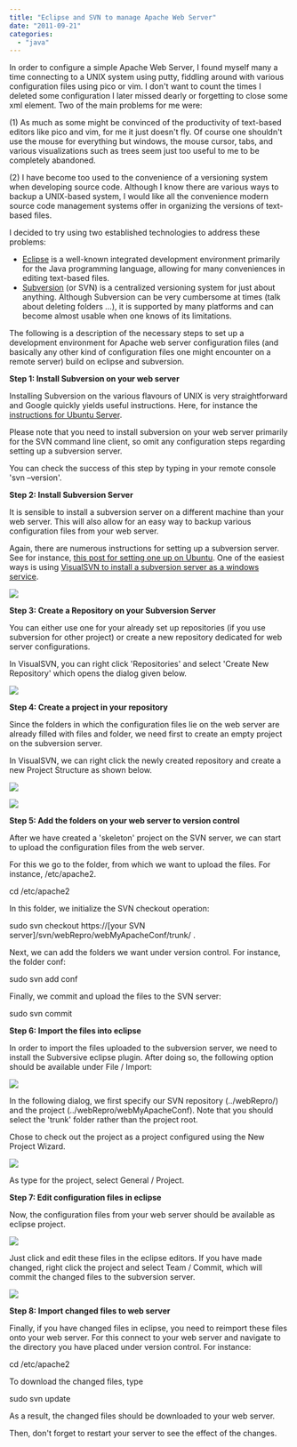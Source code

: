 ```yaml
---
title: "Eclipse and SVN to manage Apache Web Server"
date: "2011-09-21"
categories: 
  - "java"
---
```


In order to configure a simple Apache Web Server, I found myself many a time connecting to a UNIX system using putty, fiddling around with various configuration files using pico or vim. I don't want to count the times I deleted some configuration I later missed dearly or forgetting to close some xml element. Two of the main problems for me were:

(1) As much as some might be convinced of the productivity of text-based editors like pico and vim, for me it just doesn't fly. Of course one shouldn't use the mouse for everything but windows, the mouse cursor, tabs, and various visualizations such as trees seem just too useful to me to be completely abandoned.

(2) I have become too used to the convenience of a versioning system when developing source code. Although I know there are various ways to backup a UNIX-based system, I would like all the convenience modern source code management systems offer in organizing the versions of text-based files.

I decided to try using two established technologies to address these problems:

- [Eclipse](http://eclipse.org/) is a well-known integrated development environment primarily for the Java programming language, allowing for many conveniences in editing text-based files.
- [Subversion](http://en.wikipedia.org/wiki/Apache_Subversion) (or SVN) is a centralized versioning system for just about anything. Although Subversion can be very cumbersome at times (talk about deleting folders …), it is supported by many platforms and can become almost usable when one knows of its limitations.

The following is a description of the necessary steps to set up a development environment for Apache web server configuration files (and basically any other kind of configuration files one might encounter on a remote server) build on eclipse and subversion.

**Step 1: Install Subversion on your web server**

Installing Subversion on the various flavours of UNIX is very straightforward and Google quickly yields useful instructions. Here, for instance the [instructions for Ubuntu Server](https://help.ubuntu.com/8.04/serverguide/C/subversion.html).

Please note that you need to install subversion on your web server primarily for the SVN command line client, so omit any configuration steps regarding setting up a subversion server.

You can check the success of this step by typing in your remote console 'svn –version'.

**Step 2: Install Subversion Server**

It is sensible to install a subversion server on a different machine than your web server. This will also allow for an easy way to backup various configuration files from your web server.

Again, there are numerous instructions for setting up a subversion server. See for instance, [this post for setting one up on Ubuntu](http://nexnet.wordpress.com/2010/05/13/setting-up-a-subversion-server-on-ubuntu-9-10/). One of the easiest ways is using [VisualSVN to install a subversion server as a windows service](http://www.visualsvn.com/server/).

![](images/092111_0029_eclipseands1.png)

**Step 3: Create a Repository on your Subversion Server**

You can either use one for your already set up repositories (if you use subversion for other project) or create a new repository dedicated for web server configurations.

In VisualSVN, you can right click 'Repositories' and select 'Create New Repository' which opens the dialog given below.

![](images/092111_0029_eclipseands2.png)

**Step 4: Create a project in your repository**

Since the folders in which the configuration files lie on the web server are already filled with files and folder, we need first to create an empty project on the subversion server.

In VisualSVN, we can right click the newly created repository and create a new Project Structure as shown below.

![](images/092111_0029_eclipseands3.png)

![](images/092111_0029_eclipseands4.png)

**Step 5: Add the folders on your web server to version control**

After we have created a 'skeleton' project on the SVN server, we can start to upload the configuration files from the web server.

For this we go to the folder, from which we want to upload the files. For instance, /etc/apache2.

cd /etc/apache2

In this folder, we initialize the SVN checkout operation:

sudo svn checkout https://\[your SVN server\]/svn/webRepro/webMyApacheConf/trunk/ .

Next, we can add the folders we want under version control. For instance, the folder conf:

sudo svn add conf

Finally, we commit and upload the files to the SVN server:

sudo svn commit

**Step 6: Import the files into eclipse**

In order to import the files uploaded to the subversion server, we need to install the Subversive eclipse plugin. After doing so, the following option should be available under File / Import:

![](images/092111_0029_eclipseands5.png)

In the following dialog, we first specify our SVN repository (../webRepro/) and the project (../webRepro/webMyApacheConf). Note that you should select the 'trunk' folder rather than the project root.

Chose to check out the project as a project configured using the New Project Wizard.

![](images/092111_0029_eclipseands6.png)

As type for the project, select General / Project.

**Step 7: Edit configuration files in eclipse**

Now, the configuration files from your web server should be available as eclipse project.

![](images/092111_0029_eclipseands7.png)

Just click and edit these files in the eclipse editors. If you have made changed, right click the project and select Team / Commit, which will commit the changed files to the subversion server.

![](images/092111_0029_eclipseands8.png)

**Step 8: Import changed files to web server**

Finally, if you have changed files in eclipse, you need to reimport these files onto your web server. For this connect to your web server and navigate to the directory you have placed under version control. For instance:

cd /etc/apache2

To download the changed files, type

sudo svn update

As a result, the changed files should be downloaded to your web server.

Then, don't forget to restart your server to see the effect of the changes.
